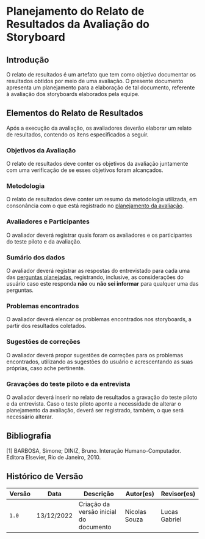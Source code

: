 # Planejamento do Relato de Resultados da Avaliação do Storyboard

## Introdução

O relato de resultados é um artefato que tem como objetivo documentar os resultados obtidos por meio de uma avaliação. O presente documento apresenta um planejamento para a elaboração de tal documento, referente à avaliação dos storyboards elaborados pela equipe.

## Elementos do Relato de Resultados

Após a execução da avaliação, os avaliadores deverão elaborar um relato de resultados, contendo os itens especificados a seguir.

### Objetivos da Avaliação

O relato de resultados deve conter os objetivos da avaliação juntamente com uma verificação de se esses objetivos foram alcançados.

### Metodologia

O relato de resultados deve conter um resumo da metodologia utilizada, em consonância com o que está registrado no [planejamento da avaliação](planejamento_avaliacao.md#metodologia).

### Avaliadores e Participantes

O avaliador deverá registrar quais foram os avaliadores e os participantes do teste piloto e da avaliação.

### Sumário dos dados

O avaliador deverá registrar as respostas do entrevistado para cada uma das [perguntas planejadas](planejamento_avaliacao.md#perguntas), registrando, inclusive, as considerações do usuário caso este responda **não** ou **não sei informar** para qualquer uma das perguntas.

### Problemas encontrados

O avaliador deverá elencar os problemas encontrados nos storyboards, a partir dos resultados coletados.

### Sugestões de correções

O avaliador deverá propor sugestões de correções para os problemas encontrados, utilizando as sugestões do usuário e acrescentando as suas próprias, caso ache pertinente.

### Gravações do teste piloto e da entrevista

O avaliador deverá inserir no relato de resultados a gravação do teste piloto e da entrevista. Caso o teste piloto aponte a necessidade de alterar o planejamento da avaliação, deverá ser registrado, também, o que será necessário alterar.

## Bibliografia

[1] BARBOSA, Simone; DINIZ, Bruno. Interação Humano-Computador. Editora Elsevier, Rio de Janeiro, 2010.

## Histórico de Versão

| Versão | Data  | Descrição                          | Autor(es)     |  Revisor(es)  |
| ------ | ----- | ---------------------------------- | ------------- | ------------- |
| `1.0`  | 13/12/2022      | Criação da versão inicial do documento | Nicolas Souza | Lucas Gabriel   |
